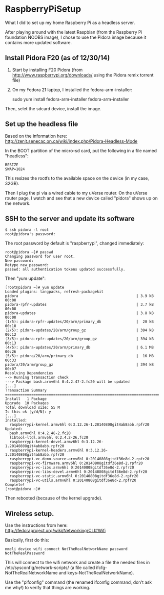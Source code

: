 RaspberryPiSetup
================

What I did to set up my home Raspberry Pi as a headless server.

After playing around with the latest Raspbian (from the Raspberry Pi foundation NOOBS image), I chose
to use the Pidora image because it contains more updated software.

## Install Pidora F20 (as of 12/30/14)

1. Start by installing F20 Pidora (from http://www.raspberrypi.org/downloads/ using the Pidora remix torrent file)
2. On my Fedora 21 laptop, I installed the fedora-arm-installer:

    sudo yum install fedora-arm-installer
    fedora-arm-installer

Then, selet the sdcard device, install the image.

## Set up the headless file

Based on the information here: http://zenit.senecac.on.ca/wiki/index.php/Pidora-Headless-Mode

In the BOOT partition of the micro-sd card, put the following in a file named "headless":

    RESIZE
    SWAP=1024

This resizes the rootfs to the available space on the device (in my case, 32GB).

Then I plug the pi via a wired cable to my uVerse router. On the uVerse router page,
I watch and see that a new device called "pidora" shows up on the network.

## SSH to the server and update its software

    $ ssh pidora -l root
    root@pidora's password:

The root password by default is "raspberrypi", changed immediately:

    root@pidora ~]# passwd
    Changing password for user root.
    New password: 
    Retype new password: 
    passwd: all authentication tokens updated successfully.

Then "yum update":

    [root@pidora ~]# yum update
    Loaded plugins: langpacks, refresh-packagekit
    pidora                                                      | 3.9 kB  00:00     
    pidora-rpfr-updates                                         | 3.7 kB  00:00     
    pidora-updates                                              | 3.8 kB  00:00     
    (1/5): pidora-rpfr-updates/20/arm/primary_db                |  20 kB  00:10     
    (2/5): pidora-updates/20/arm/group_gz                       | 394 kB  00:12     
    (3/5): pidora-rpfr-updates/20/arm/group_gz                  | 394 kB  00:13     
    (4/5): pidora-updates/20/arm/primary_db                     | 6.1 MB  00:26     
    (5/5): pidora/20/arm/primary_db                             |  16 MB  00:33     
    pidora/20/arm/group_gz                                      | 394 kB  00:07     
    Resolving Dependencies
    --> Running transaction check
    ---> Package bash.armv6hl 0:4.2.47-2.fc20 will be updated
    [...]
    Transaction Summary
    ================================================================================
    Install   1 Package
    Upgrade  10 Packages
    Total download size: 55 M
    Is this ok [y/d/N]: y
    [...]
    Installed:
      raspberrypi-kernel.armv6hl 0:3.12.26-1.20140808git4ab8abb.rpfr20
    Updated:
      bash.armv6hl 0:4.2.48-2.fc20                                                  
      libtool-ltdl.armv6hl 0:2.4.2-26.fc20                                          
      raspberrypi-kernel-devel.armv6hl 0:3.12.26-1.20140808git4ab8abb.rpfr20        
      raspberrypi-kernel-headers.armv6hl 0:3.12.26-1.20140808git4ab8abb.rpfr20      
      raspberrypi-vc-demo-source.armv6hl 0:20140808gitdf36e8d-2.rpfr20              
      raspberrypi-vc-firmware.armv6hl 0:20140808gitdf36e8d-2.rpfr20                 
      raspberrypi-vc-libs.armv6hl 0:20140808gitdf36e8d-2.rpfr20                     
      raspberrypi-vc-libs-devel.armv6hl 0:20140808gitdf36e8d-2.rpfr20               
      raspberrypi-vc-static.armv6hl 0:20140808gitdf36e8d-2.rpfr20                   
      raspberrypi-vc-utils.armv6hl 0:20140808gitdf36e8d-2.rpfr20                    
    Complete!
    [root@pidora ~]# 

Then rebooted (because of the kernel upgrade).

## Wireless setup.

Use the instructions from here: http://fedoraproject.org/wiki/Networking/CLI#Wifi

Basically, first do this:

    nmcli device wifi connect NotTheRealNetworkName password NotTheRealPassword

This will connect to the wifi network and create a file the needed files in /etc/sysconfig/network-scripts/ (a file called ifcfg-NotTheRealNetworkName and keys-NotTheRealNetworkName).

Use the "pifconfig" command (the renamed ifconfig command, don't ask me why!) to verify that things are working.
